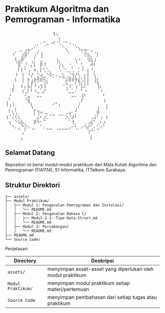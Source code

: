 # Praktikum Algoritma dan Pemrograman - Informatika

⠀⠀⠀⠀⠀⠀⠀⠀⠀⠀⠀⠀⠀⠀⠀⢲⢄⠀⠀⠀⠀⠀⠀⠀⠀⠀⠀⠀⠀⠀⠀⠀⠀
⠀⠀⠀⠀⠀⠀⠀⠀⠀⠀⠀⠀⠀⠀⠀⠀⠀⡆⠀⠀⠀⠀⠀⠀⠀⠀⠀⠀⠀⠀⠀⠀⠀
⠀⠀⠀⠀⠀⠀⠀⠀⠀⢀⠄⠂⢉⠤⠐⠋⠈⠡⡈⠉⠐⠠⡀⠀⠀⠀⠀⠀⠀⠀⠀⠀⠀
⠀⠀⠀⠀⢀⡀⢠⣤⠔⠁⢀⠀⠀⠀⠀⠀⠀⠀⠈⢢⠀⠀⠈⠱⡤⣤⠄⣀⠀⠀⠀⠀⠀
⠀⠀⠰⠁⠀⣰⣿⠃⠀⢠⠃⢸⠀⠀⠀⠀⠀⠀⠀⠀⠁⠀⠀⠀⠈⢞⣦⡀⠈⡇⠀⠀⠀
⠀⠀⠀⢇⣠⡿⠁⠀⢀⡃⠀⣈⠀⠀⠀⠀⢰⡀⠀⠀⠀⠀⢢⠰⠀⠀⢺⣧⢰⠀⠀⠀⠀
⠀⠀⠀⠈⣿⠁⡘⠀⡌⡇⠀⡿⠸⠀⠀⠀⠈⡕⡄⠀⠐⡀⠈⠀⢃⠀⠀⠾⠇⠀⠀⠀⠀
⠀⠀⠀⠀⠇⡇⠃⢠⠀⠶⡀⡇⢃⠡⡀⠀⠀⠡⠈⢂⡀⢁⠀⡁⠸⠀⡆⠘⡀⠀⠀⠀⠀
⠀⠀⠀⠸⠀⢸⠀⠘⡜⠀⣑⢴⣀⠑⠯⡂⠄⣀⣣⢀⣈⢺⡜⢣⠀⡆⡇⠀⢣⠀⠀⠀⠀
⠀⠀⠀⠇⠀⢸⠀⡗⣰⡿⡻⠿⡳⡅⠀⠀⠀⠀⠈⡵⠿⠿⡻⣷⡡⡇⡇⠀⢸⣇⠀⠀⠀
⠀⠀⢰⠀⠀⡆⡄⣧⡏⠸⢠⢲⢸⠁⠀⠀⠀⠀⠐⢙⢰⠂⢡⠘⣇⡇⠃⠀⠀⢹⡄⠀⠀
⠀⠀⠟⠀⠀⢰⢁⡇⠇⠰⣀⢁⡜⠀⠀⠀⠀⠀⠀⠘⣀⣁⠌⠀⠃⠰⠀⠀⠀⠈⠰⠀⠀
⠀⡘⠀⠀⠀⠀⢊⣤⠀⠀⠤⠄⠀⠀⠀⠀⠀⠀⠀⠀⠀⠤⠄⠀⢸⠃⠀⠀⠀⠀⠀⠃⠀
⢠⠁⢀⠀⠀⠀⠈⢿⡀⠀⠀⠀⠀⠀⠀⢀⡀⠀⠀⠀⠀⠀⠀⢀⠏⠀⠀⠀⠀⠀⠀⠸⠀
⠘⠸⠘⡀⠀⠀⠀⠀⢣⠀⠀⠀⠀⠀⠀⠁⠀⠃⠀⠀⠀⠀⢀⠎⠀⠀⠀⠀⠀⢠⠀⠀⡇
⠀⠇⢆⢃⠀⠀⠀⠀⠀⡏⢲⢤⢀⡀⠀⠀⠀⠀⠀⢀⣠⠄⡚⠀⠀⠀⠀⠀⠀⣾⠀⠀⠀
⢰⠈⢌⢎⢆⠀⠀⠀⠀⠁⣌⠆⡰⡁⠉⠉⠀⠉⠁⡱⡘⡼⠇⠀⠀⠀⠀⢀⢬⠃⢠⠀⡆
⠀⢢⠀⠑⢵⣧⡀⠀⠀⡿⠳⠂⠉⠀⠀⠀⠀⠀⠀⠀⠁⢺⡀⠀⠀⢀⢠⣮⠃⢀⠆⡰⠀
⠀⠀⠑⠄⣀⠙⡭⠢⢀⡀⠀⠁⠄⣀⣀⠀⢀⣀⣀⣀⡠⠂⢃⡀⠔⠱⡞⢁⠄⣁⠔⠁⠀
⠀⠀⠀⠀⠀⢠⠁⠀⠀⠀⠀⠀⠀⠀⠀⠀⠀⠀⠀⠀⠀⠀⠀⠀⠀⠀⠸⠉⠁⠀⠀⠀⠀
⠀⠀⠀⠀⠀⡄⠀⠀⠀⠀⠀⠀⠀⠀⠀⠀⠀⠀⠀⠀⠀⠀⠀⠀⠀⠀⠀⡇⠀⠀⠀

## Selamat Datang

Repositori ini berisi modul-modul praktikum dari Mata Kuliah Algoritma dan Pemrograman (FIA1114), S1 Informatika, ITTelkom Surabaya.

## Struktur Direktori

```
├── assets/
├── Modul Praktikum/
│   ├── Modul 1: Pengenalan Pemrograman dan Instalasi/
│   │   └── README.md
│   ├── Modul 2: Pengenalan Bahasa C/
│   │   ├── Modul-2.1:-Tipe-Data-Struct.md
│   │   └── README.md
│   ├── Modul 3: Percabangan/
│   │   └── README.md
├── README.md
└── Source Code/
```

Penjelasan:

| Directory | Deskripsi |
| -- | -- |
| `assets/` | menyimpan asset-asset yang diperlukan oleh modul praktikum |
| `Modul Praktikum/` | menyimpan modul praktikum setiap materi/pertemuan |
| `Source Code` | menyimpan pembahasan dari setiap tugas atau praktikum |
 